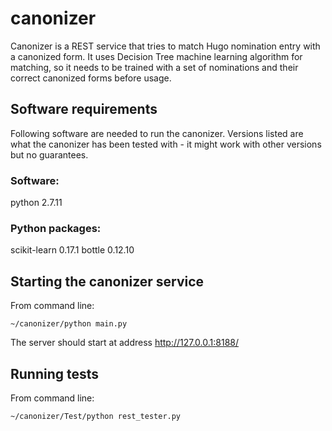 # canonizer

Canonizer is a REST service that tries to match Hugo nomination entry with a canonized form. It uses Decision Tree machine learning algorithm for matching, so it needs to be trained with a set of nominations and their correct canonized forms before usage.


## Software requirements

Following software are needed to run the canonizer. Versions listed are what the canonizer has been tested with - it might work with other versions but no guarantees.

### Software:
python 2.7.11

### Python packages:
scikit-learn 0.17.1
bottle 0.12.10 


## Starting the canonizer service

From command line:
```
~/canonizer/python main.py
```
The server should start at address http://127.0.0.1:8188/


## Running tests

From command line:
```
~/canonizer/Test/python rest_tester.py
```




